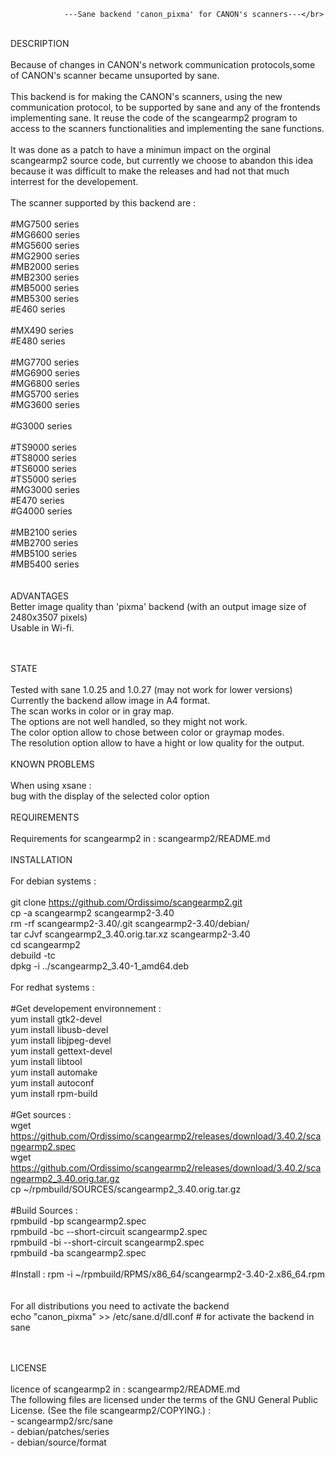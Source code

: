 				---Sane backend 'canon_pixma' for CANON's scanners---</br>
</br>
DESCRIPTION</br>
</br>
	Because of changes in CANON's network communication protocols,some of CANON's scanner 
	became unsuported by sane.</br>
</br>
	This backend is for making the CANON's scanners, using the new communication protocol,
	to be supported by sane and any of the frontends implementing sane. It reuse the code 
	of the scangearmp2 program to access to the scanners functionalities and implementing 
	the sane functions.</br>
</br>
	It was done as a patch to have a minimun impact on the orginal scangearmp2 source code,
	but currently we choose to abandon this idea because it was difficult to make the 
	releases and had not that much interrest for the developement.</br>
</br>
	The scanner supported by this backend are :</br>
</br>
#MG7500 series</br>
#MG6600 series</br>
#MG5600 series</br>
#MG2900 series</br>
#MB2000 series</br>
#MB2300 series</br>
#MB5000 series</br>
#MB5300 series</br>
#E460 series</br>
</br>
#MX490 series</br>
#E480 series</br>
</br>
#MG7700 series</br>
#MG6900 series</br>
#MG6800 series</br>
#MG5700 series</br>
#MG3600 series</br>
</br>
#G3000 series</br>
</br>
#TS9000 series</br>
#TS8000 series</br>
#TS6000 series</br>
#TS5000 series</br>
#MG3000 series</br>
#E470 series</br>
#G4000 series</br>
</br>
#MB2100 series</br>
#MB2700 series</br>
#MB5100 series</br>
#MB5400 series</br>
</br>
</br>
ADVANTAGES
</br>
Better image quality than 'pixma' backend (with an output image size of 2480x3507 pixels) </br>
Usable in Wi-fi.</br>
</br>
</br>

STATE</br>
</br>
	Tested with sane 1.0.25 and 1.0.27 (may not work for lower versions)</br>
	Currently the backend allow image in A4 format.</br>
	The scan works in color or in gray map.</br>
	The options are not well handled, so they might not work.</br>
	The color option allow to chose between color or graymap modes.</br>
	The resolution option allow to have a hight or low quality for the output.</br>
</br>
KNOWN PROBLEMS</br>
</br>
	When using xsane :</br>
	bug with the display of the selected color option </br>
</br>
REQUIREMENTS</br>
</br>
	Requirements for scangearmp2 in : scangearmp2/README.md</br>
</br>
INSTALLATION</br>
</br>
	For debian systems : </br>
</br>
		git clone https://github.com/Ordissimo/scangearmp2.git</br>
		cp -a scangearmp2 scangearmp2-3.40</br>
		rm -rf scangearmp2-3.40/.git scangearmp2-3.40/debian/</br>
		tar cJvf scangearmp2_3.40.orig.tar.xz scangearmp2-3.40</br>
		cd scangearmp2</br>
		debuild -tc</br>
		dpkg -i ../scangearmp2_3.40-1_amd64.deb</br>
</br>
	For redhat systems : </br>
</br>
		#Get developement environnement :</br>
		yum install gtk2-devel</br>
		yum install libusb-devel </br>
		yum install libjpeg-devel</br>
		yum install gettext-devel</br>
		yum install libtool</br>
		yum install automake</br>
		yum install autoconf</br>
		yum install rpm-build</br>
</br>
		#Get sources :</br>
		wget https://github.com/Ordissimo/scangearmp2/releases/download/3.40.2/scangearmp2.spec</br>
		wget https://github.com/Ordissimo/scangearmp2/releases/download/3.40.2/scangearmp2_3.40.orig.tar.gz</br>
		cp ~/rpmbuild/SOURCES/scangearmp2_3.40.orig.tar.gz</br>
</br>
		#Build Sources :</br>
		rpmbuild -bp scangearmp2.spec</br>
		rpmbuild -bc --short-circuit scangearmp2.spec</br>
		rpmbuild -bi --short-circuit scangearmp2.spec</br>
		rpmbuild -ba scangearmp2.spec</br>
</br>
		#Install :
		rpm -i ~/rpmbuild/RPMS/x86_64/scangearmp2-3.40-2.x86_64.rpm</br>
</br>
</br>
		For all distributions you need to activate the backend </br>
		echo "canon_pixma"  >> /etc/sane.d/dll.conf # for activate the backend in sane</br>

</br>
</br>
LICENSE</br>
</br>
   	licence of scangearmp2 in : scangearmp2/README.md</br>
	The following files are licensed under the terms of the GNU General Public License. (See the file scangearmp2/COPYING.) :</br>
	-  scangearmp2/src/sane</br>
	-  debian/patches/series</br>
	-  debian/source/format</br>
</br>
</br>
	
